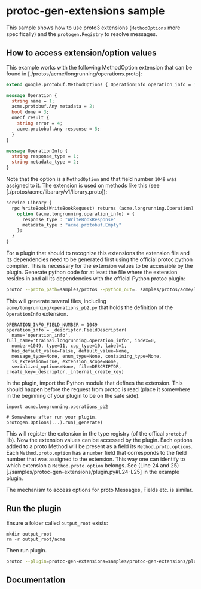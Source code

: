 # protoc-gen-extensions sample

This sample shows how to use proto3 extensions (`MethodOptions` more specifically) and the `protogen.Registry` to resolve messages.

## How to access extension/option values

This example works with the following MethodOption extension that can be found in [./protos/acme/longrunning/operations.proto]:

```proto
extend google.protobuf.MethodOptions { OperationInfo operation_info = 1049; }

message Operation {
  string name = 1;
  acme.protobuf.Any metadata = 2;
  bool done = 3;
  oneof result {
    string error = 4;
    acme.protobuf.Any response = 5;
  }
}

message OperationInfo {
  string response_type = 1;
  string metadata_type = 2;
}
```

Note that the option is a `MethodOption` and that field number `1049` was assigned to it.
The extension is used on methods like this (see [./protos/acme/libarary/v1/library.proto]):

```proto
service Library {
  rpc WriteBook(WriteBookRequest) returns (acme.longrunning.Operation) {
    option (acme.longrunning.operation_info) = {
      response_type : "WriteBookResponse"
      metadata_type : "acme.protobuf.Empty"
    };
  }
}
````

For a plugin that should to recognize this extensions the extension file and its dependencies need to be generated first using the official protoc python compiler.
This is necessary for the extension values to be accessible by the plugin.
Generate python code for at least the file where the extension resides in and all its dependencies with the official Python protoc plugin:

```sh
protoc --proto_path=samples/protos --python_out=. samples/protos/acme/longrunning/operations.proto samples/protos/acme/protobuf/any.proto
```

This will generate several files, including `acme/longrunning/operations_pb2.py` that holds the definition of the `OperationInfo` extension.

```
OPERATION_INFO_FIELD_NUMBER = 1049
operation_info = _descriptor.FieldDescriptor(
  name='operation_info', full_name='trainai.longrunning.operation_info', index=0,
  number=1049, type=11, cpp_type=10, label=1,
  has_default_value=False, default_value=None,
  message_type=None, enum_type=None, containing_type=None,
  is_extension=True, extension_scope=None,
  serialized_options=None, file=DESCRIPTOR,  create_key=_descriptor._internal_create_key)
```

In the plugin, import the Python module that defines the extension. 
This should happen before the request from protoc is read (place it somewhere in the beginning of your plugin to be on the safe side).

```
import acme.longrunning.operations_pb2

# Somewhere after run your plugin.
protogen.Options(...).run(_generate)
```

This will register the extension in the type registry (of the offical `protobuf` lib). 
Now the extension values can be accessed by the plugin.
Each options added to a proto Method will be present as a field its `Method.proto.options`.
Each `Method.proto.option` has a `number` field that corresponds to the field number that was assigned to the extension.
This way one can identify to which extension a `Method.proto.option` belongs.
See (Line 24 and 25)[./samples/protoc-gen-extensions/plugin.py#L24-L25] in the example plugin.

The mechanism to access options for proto Messages, Fields etc. is similar.

## Run the plugin

Ensure a folder called `output_root` exists:

```
mkdir output_root
rm -r output_root/acme
```

Then run plugin.

```sh
protoc --plugin=protoc-gen-extensions=samples/protoc-gen-extensions/plugin.py --extensions_out=output_root -I samples/protos samples/protos/acme/**/*.proto
```

## Documentation



